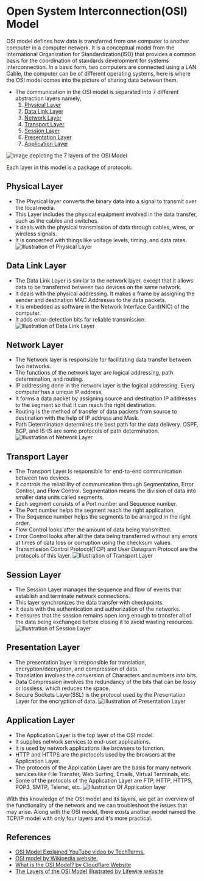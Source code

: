 # Open System Interconnection(OSI) Model
OSI model defines how data is transferred from one computer to another computer in a computer network. It is a conceptual model from the International Organization for Standardization(ISO) that provides a common basis for the coordination of standards development for systems interconnection. In a basic form, two computers are connected using a LAN Cable, the computer can be of different operating systems, here is where the OSI model comes into the picture of sharing data between them.

- The communication in the OSI model is separated into 7 different abstraction layers namely,
  1. [Physical Layer](#physical-layer)
  2. [Data Link Layer](#data-link-layer)
  3. [Network Layer](#network-layer)
  4. [Transport Layer](#transport-layer)
  5. [Session Layer](#session-layer)
  6. [Presentation Layer](#presentation-layer)
  7. [Application Layer](#application-layer)

![Image depicting the 7 layers of the OSI Model](https://cf-assets.www.cloudflare.com/slt3lc6tev37/6ZH2Etm3LlFHTgmkjLmkxp/59ff240fb3ebdc7794ffaa6e1d69b7c2/osi_model_7_layers.png)

Each layer in this model is a package of protocols.

## Physical Layer
* The Physical layer converts the binary data into a signal to transmit over the local media.
* This Layer includes the physical equipment involved in the data transfer, such as the cables and switches.
* It deals with the physical transmission of data through cables, wires, or wireless signals.
* It is concerned with things like voltage levels, timing, and data rates.
![Illustration of Physical Layer](https://cf-assets.www.cloudflare.com/slt3lc6tev37/1HQ1W5P4XAinIdM37DTu4U/900ccdceda346baf03ce8b9f977d2974/osi_model_physical_layer_1.png)
## Data Link Layer
* The Data Link Layer is similar to the network layer, except that it allows data to be transferred between two devices on the same network.
* It deals with the physical addressing. It makes a frame by assigning the sender and destination MAC Addresses to the data packets.
* It is embedded as software in the Network Interface Card(NIC) of the computer.
* It adds error-detection bits for reliable transmission.
![Illustration of Data Link Layer](https://cf-assets.www.cloudflare.com/slt3lc6tev37/3TLHavXiotb9ayyZFKECf3/9456d1c431cd71ceea7f4b407f076f11/data_link_layer_osi_model.png)
## Network Layer
* The Network layer is responsible for facilitating data transfer between two networks.
* The functions of the network layer are logical addressing, path determination, and routing.
* IP addressing done in the network layer is the logical addressing. Every computer has a unique IP address.
* It forms a data packet by assigning source and destination IP addresses to the segment so that it can reach the right destination.
* Routing is the method of transfer of data packets from source to destination with the help of IP address and Mask.
* Path Determination determines the best path for the data delivery. OSPF, BGP, and IS-IS are some protocols of path determination.
![Illustration of Network Layer](https://cf-assets.www.cloudflare.com/slt3lc6tev37/3g2Hv0frHsql5SFauJL5EG/d8cede7b6a780e63413bd86de9eee7f9/osi_model_network_layer_3.png)
## Transport Layer
* The Transport Layer is responsible for end-to-end communication between two devices.
* It controls the reliability of communication through Segmentation, Error Control, and Flow Control.
Segmentation means the division of data into smaller data units called segments.
* Each segment consists of a Port number and Sequence number.
* The Port number helps the segment reach the right application.
* The Sequence number helps the segments to be arranged in the right order.
* Flow Control looks after the amount of data being transmitted.
* Error Control looks after all the data being transferred without any errors at times of data loss or corruption using the checksum values.
* Transmission Control Protocol(TCP) and User Datagram Protocol are the protocols of this layer.
![Illustration of Transport Layer](https://cf-assets.www.cloudflare.com/slt3lc6tev37/3OlO75NcADGL3SmEADFDqd/723b8c7639c4e2e6b4febcbe7fd36e0e/osi_model_transport_layer_4.png)
## Session Layer
* The Session Layer manages the sequence and flow of events that establish and terminate network connections.
* This layer synchronizes the data transfer with checkpoints.
* It deals with the authentication and authorization of the networks.
* It ensures that the session remains open long enough to transfer all of the data being exchanged before closing it to avoid wasting resources.
![Illustration of Session Layer](https://cf-assets.www.cloudflare.com/slt3lc6tev37/29mRrgK22AqJVlg2MMlD86/34d8f4071b6cc0d3b03c93f55e4d89b7/osi_model_session_layer_5.png)
##  Presentation Layer
* The presentation layer is responsible for translation, encryption/decryption, and compression of data.
* Translation involves the conversion of Characters and numbers into bits.
* Data Compression involves the redundancy of the bits that can be lossy or lossless, which reduces the space.
* Secure Sockets Layer(SSL) is the protocol used by the Presentation Layer for the encryption of data.
![Illustration of Presentation Layer](https://cf-assets.www.cloudflare.com/slt3lc6tev37/19L86neKKT8srUkOSe4rf7/ff4c91c94a1790651df7b48433913f59/osi_model_presentation_layer_6.png)
## Application Layer
* The Application Layer is the top layer of the OSI model.
* It supplies network services to end-user applications.
* It is used by network applications like browsers to function.
* HTTP and HTTPS are the protocols used by the browsers at the Application Layer.
* The protocols of the Application Layer are the basis for many network services like File Transfer, Web Surfing, Emails, Virtual Terminals, etc.
* Some of the protocols of the Application Layer are FTP, HTTP, HTTPS, POP3, SMTP, Telenet, etc.
![Illustration Of Application layer](https://cf-assets.www.cloudflare.com/slt3lc6tev37/2rcDKpr4WLqoyAZ7GDKkyJ/7cab96402de7ac5465b86e617da3da4e/osi_model_application_layer_7.png)

With this knowledge of the OSI model and its layers, we get an overview of the functionality of the network and we can troubleshoot the issues that may arise. Along with the OSI model, there exists another model named the TCP/IP model with only four layers and it's more practical.

## References
* [OSI Model Explained YouTube video by TechTerms.](https://youtu.be/vv4y_uOneC0?si=lxEplcZ1t2pF_s0s)
* [OSI model by Wikipedia website.](https://en.wikipedia.org/wiki/OSI_model)
* [What is the OSI Model? by Cloudflare Website](https://www.cloudflare.com/en-gb/learning/ddos/glossary/open-systems-interconnection-model-osi/)
* [The Layers of the OSI Model Illustrated by Lifewire website](https://www.lifewire.com/layers-of-the-osi-model-illustrated-818017)